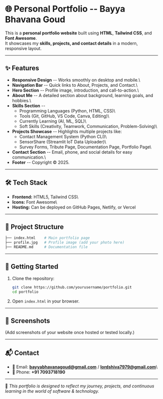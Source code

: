 # 🌐 Personal Portfolio -- Bayya Bhavana Goud

This is a **personal portfolio website** built using **HTML**,
**Tailwind CSS**, and **Font Awesome**.\
It showcases my **skills, projects, and contact details** in a modern,
responsive layout.

------------------------------------------------------------------------

## ✨ Features

-   **Responsive Design** -- Works smoothly on desktop and mobile.\
-   **Navigation Bar** -- Quick links to About, Projects, and Contact.\
-   **Hero Section** -- Profile image, introduction, and
    call-to-action.\
-   **About Me** -- A detailed section about background, learning goals,
    and hobbies.\
-   **Skills Section** --
    -   Programming Languages (Python, HTML, CSS)\
    -   Tools (Git, GitHub, VS Code, Canva, Editing)\
    -   Currently Learning (AI, ML, SQL)\
    -   Soft Skills (Creativity, Teamwork, Communication,
        Problem-Solving)\
-   **Projects Showcase** -- Highlights multiple projects like:
    -   Contact Management System (Python CLI)\
    -   SensorShare (Streamlit IoT Data Uploader)\
    -   Survey Forms, Tribute Page, Documentation Page, Portfolio Page\
-   **Contact Section** -- Email, phone, and social details for easy
    communication.\
-   **Footer** -- Copyright © 2025.

------------------------------------------------------------------------

## 🛠️ Tech Stack

-   **Frontend:** HTML5, Tailwind CSS\
-   **Icons:** Font Awesome\
-   **Hosting:** Can be deployed on GitHub Pages, Netlify, or Vercel

------------------------------------------------------------------------

## 📂 Project Structure

``` bash
├── index.html    # Main portfolio page
├── profile.jpg   # Profile image (add your photo here)
├── README.md     # Documentation file
```

------------------------------------------------------------------------

## 🚀 Getting Started

1.  Clone the repository:

    ``` bash
    git clone https://github.com/yourusername/portfolio.git
    cd portfolio
    ```

2.  Open `index.html` in your browser.

------------------------------------------------------------------------

## 📸 Screenshots

(Add screenshots of your website once hosted or tested locally.)

------------------------------------------------------------------------

## 📬 Contact

-   📧 Email: **bayyabhavanagoud@gmail.com** /
    **lordshiva7979@gmail.com**\
-   📱 Phone: **+91 7093718190**

------------------------------------------------------------------------

🔗 *This portfolio is designed to reflect my journey, projects, and
continuous learning in the world of software & technology.*
